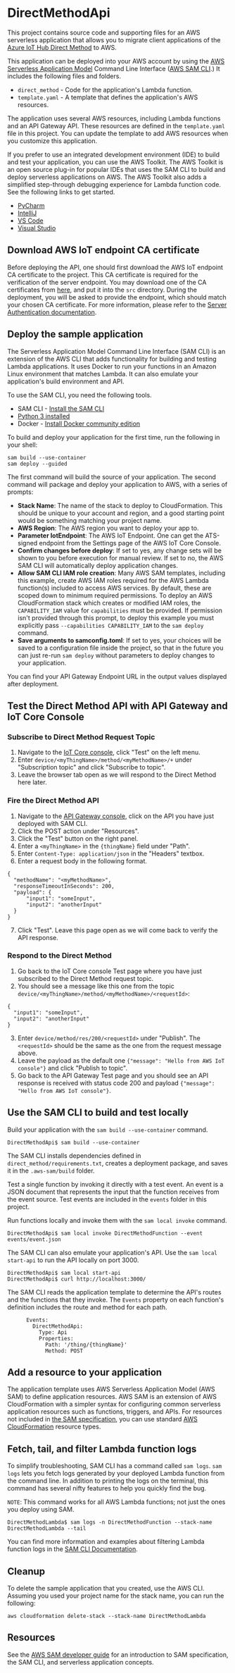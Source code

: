 # DirectMethodApi

This project contains source code and supporting files for an AWS serverless application that allows you to migrate client applications of the [Azure IoT Hub Direct Method](https://docs.microsoft.com/en-us/azure/iot-hub/iot-hub-devguide-direct-methods) to AWS.

This application can be deployed into your AWS account by using the [AWS Serverless Application Model](https://docs.aws.amazon.com/serverless-application-model/latest/developerguide/what-is-sam.html) Command Line Interface ([AWS SAM CLI](https://docs.aws.amazon.com/serverless-application-model/latest/developerguide/serverless-sam-cli-install.html).) It includes the following files and folders.

* `direct_method` - Code for the application's Lambda function.
* `template.yaml` - A template that defines the application's AWS resources.

The application uses several AWS resources, including Lambda functions and an API Gateway API. These resources are defined in the `template.yaml` file in this project. You can update the template to add AWS resources when you customize this application.

If you prefer to use an integrated development environment (IDE) to build and test your application, you can use the AWS Toolkit.  The AWS Toolkit is an open source plug-in for popular IDEs that uses the SAM CLI to build and deploy serverless applications on AWS. The AWS Toolkit also adds a simplified step-through debugging experience for Lambda function code. See the following links to get started.

* [PyCharm](https://docs.aws.amazon.com/toolkit-for-jetbrains/latest/userguide/welcome.html)
* [IntelliJ](https://docs.aws.amazon.com/toolkit-for-jetbrains/latest/userguide/welcome.html)
* [VS Code](https://docs.aws.amazon.com/toolkit-for-vscode/latest/userguide/welcome.html)
* [Visual Studio](https://docs.aws.amazon.com/toolkit-for-visual-studio/latest/user-guide/welcome.html)

## Download AWS IoT endpoint CA certificate
Before deploying the API, one should first download the AWS IoT endpoint CA certificate to the project. This CA certificate is required for the verification of the server endpoint. You may download one of the CA certificates from [here](https://docs.aws.amazon.com/iot/latest/developerguide/server-authentication.html#server-authentication-certs), and put it into the `src` directory. During the deployment, you will be asked to provide the endpoint, which should match your chosen CA certificate. For more information, please refer to the [Server Authentication documentation](https://docs.aws.amazon.com/iot/latest/developerguide/server-authentication.html).

## Deploy the sample application

The Serverless Application Model Command Line Interface (SAM CLI) is an extension of the AWS CLI that adds functionality for building and testing Lambda applications. It uses Docker to run your functions in an Amazon Linux environment that matches Lambda. It can also emulate your application's build environment and API.

To use the SAM CLI, you need the following tools.


* SAM CLI - [Install the SAM CLI](https://docs.aws.amazon.com/serverless-application-model/latest/developerguide/serverless-sam-cli-install.html)
* [Python 3 installed](https://www.python.org/downloads/)
* Docker - [Install Docker community edition](https://hub.docker.com/search/?type=edition&offering=community)

To build and deploy your application for the first time, run the following in your shell:


```
sam build --use-container
sam deploy --guided
```


The first command will build the source of your application. The second command will package and deploy your application to AWS, with a series of prompts:


* **Stack Name**: The name of the stack to deploy to CloudFormation. This should be unique to your account and region, and a good starting point would be something matching your project name.
* **AWS Region**: The AWS region you want to deploy your app to.
* **Parameter IotEndpoint**: The AWS IoT Endpoint. One can get the ATS-signed endpoint from the Settings page of the AWS IoT Core Console.
* **Confirm changes before deploy**: If set to yes, any change sets will be shown to you before execution for manual review. If set to no, the AWS SAM CLI will automatically deploy application changes.
* **Allow SAM CLI IAM role creation**: Many AWS SAM templates, including this example, create AWS IAM roles required for the AWS Lambda function(s) included to access AWS services. By default, these are scoped down to minimum required permissions. To deploy an AWS CloudFormation stack which creates or modified IAM roles, the `CAPABILITY_IAM` value for `capabilities` must be provided. If permission isn't provided through this prompt, to deploy this example you must explicitly pass `--capabilities CAPABILITY_IAM` to the `sam deploy` command.
* **Save arguments to samconfig.toml**: If set to yes, your choices will be saved to a configuration file inside the project, so that in the future you can just re-run `sam deploy` without parameters to deploy changes to your application.

You can find your API Gateway Endpoint URL in the output values displayed after deployment.


## Test the Direct Method API with API Gateway and IoT Core Console

### Subscribe to Direct Method Request Topic

1. Navigate to the [IoT Core console](https://console.aws.amazon.com/iot/home), click "Test" on the left menu.
2. Enter `device/<myThingName>/method/<myMethodName>/+` under "Subscription topic" and click "Subscribe to topic".
3. Leave the browser tab open as we will respond to the Direct Method here later.

### Fire the Direct Method API

1. Navigate to the [API Gateway console](https://console.aws.amazon.com/apigateway/home), click on the API you have just deployed with SAM CLI.
2. Click the POST action under "Resources".
3. Click the "Test" button on the right panel.
4. Enter a `<myThingName>` in the `{thingName}` field under "Path".
5. Enter `Content-Type: application/json` in the "Headers" textbox.
6. Enter a request body in the following format.
```
{
  "methodName": "<myMethodName>",
  "responseTimeoutInSeconds": 200,
  "payload": {
      "input1": "someInput",
      "input2": "anotherInput"
  }
}
```

7. Click "Test". Leave this page open as we will come back to verify the API response.

### Respond to the Direct Method

1. Go back to the IoT Core console Test page where you have just subscribed to the Direct Method request topic.
2. You should see a message like this one from the topic `device/<myThingName>/method/<myMethodName>/<requestId>`:
```
{
  "input1": "someInput",
  "input2": "anotherInput"
}
```

3. Enter `device/method/res/200/<requestId>` under "Publish". The `<requestId>` should be the same as the one from the request message above.
4. Leave the payload as the default one `{"message": "Hello from AWS IoT console"}` and click "Publish to topic".
5. Go back to the API Gateway Test page and you should see an API response is received with status code 200 and payload `{"message": "Hello from AWS IoT console"}`.

## Use the SAM CLI to build and test locally

Build your application with the `sam build --use-container` command.


```
DirectMethodApi$ sam build --use-container
```


The SAM CLI installs dependencies defined in `direct_method/requirements.txt`, creates a deployment package, and saves it in the `.aws-sam/build` folder.

Test a single function by invoking it directly with a test event. An event is a JSON document that represents the input that the function receives from the event source. Test events are included in the `events` folder in this project.

Run functions locally and invoke them with the `sam local invoke` command.


```
DirectMethodApi$ sam local invoke DirectMethodFunction --event events/event.json
```


The SAM CLI can also emulate your application's API. Use the `sam local start-api` to run the API locally on port 3000.


```
DirectMethodApi$ sam local start-api
DirectMethodApi$ curl http://localhost:3000/
```


The SAM CLI reads the application template to determine the API's routes and the functions that they invoke. The `Events` property on each function's definition includes the route and method for each path.


```
      Events:
        DirectMethodApi:
          Type: Api
          Properties:
            Path: '/thing/{thingName}'
            Method: POST
```



## Add a resource to your application

The application template uses AWS Serverless Application Model (AWS SAM) to define application resources. AWS SAM is an extension of AWS CloudFormation with a simpler syntax for configuring common serverless application resources such as functions, triggers, and APIs. For resources not included in [the SAM specification](https://github.com/awslabs/serverless-application-model/blob/master/versions/2016-10-31.md), you can use standard [AWS CloudFormation](https://docs.aws.amazon.com/AWSCloudFormation/latest/UserGuide/aws-template-resource-type-ref.html) resource types.


## Fetch, tail, and filter Lambda function logs

To simplify troubleshooting, SAM CLI has a command called `sam logs`. `sam logs` lets you fetch logs generated by your deployed Lambda function from the command line. In addition to printing the logs on the terminal, this command has several nifty features to help you quickly find the bug.

`NOTE`: This command works for all AWS Lambda functions; not just the ones you deploy using SAM.


```
DirectMethodLambda$ sam logs -n DirectMethodFunction --stack-name DirectMethodLambda --tail
```


You can find more information and examples about filtering Lambda function logs in the [SAM CLI Documentation](https://docs.aws.amazon.com/serverless-application-model/latest/developerguide/serverless-sam-cli-logging.html).


## Cleanup

To delete the sample application that you created, use the AWS CLI. Assuming you used your project name for the stack name, you can run the following:


```
aws cloudformation delete-stack --stack-name DirectMethodLambda
```



## Resources

See the [AWS SAM developer guide](https://docs.aws.amazon.com/serverless-application-model/latest/developerguide/what-is-sam.html) for an introduction to SAM specification, the SAM CLI, and serverless application concepts.

